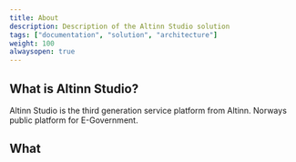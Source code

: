```yaml
---
title: About 
description: Description of the Altinn Studio solution
tags: ["documentation", "solution", "architecture"]
weight: 100
alwaysopen: true
---
```



## What is Altinn Studio?
Altinn Studio is the third generation service platform from Altinn. Norways public platform for E-Government.


## What 


